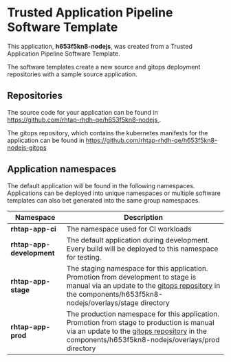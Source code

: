 # Trusted Application Pipeline Software Template

This application, **h653f5kn8-nodejs**, was created from a Trusted Application Pipeline Software Template.

The software templates create a new source and gitops deployment repositories with a sample source application. 

## Repositories

The source code for your application can be found in [https://github.com/rhtap-rhdh-qe/h653f5kn8-nodejs ](https://github.com/rhtap-rhdh-qe/h653f5kn8-nodejs ).
 
The gitops repository, which contains the kubernetes manifests for the application can be found in 
[https://github.com/rhtap-rhdh-qe/h653f5kn8-nodejs-gitops ](https://github.com/rhtap-rhdh-qe/h653f5kn8-nodejs-gitops ) 

## Application namespaces 

The default application will be found in the following namespaces. Applications can be deployed into unique namespaces or multiple software templates can also bet generated into the same group namespaces.  

|  Namespace   |  Description   |  
| -------- | -------- |
| **rhtap-app-ci** | The namespace used for CI workloads |
| **rhtap-app-development** | The default application during development. Every build will be deployed to this namespace for testing. |
| **rhtap-app-stage** | The staging namespace for this application. Promotion from development to stage is manual via an update to the [gitops repository](https://github.com/rhtap-rhdh-qe/h653f5kn8-nodejs-gitops ) in the components/h653f5kn8-nodejs/overlays/stage directory |
| **rhtap-app-prod** | The production namespace for this application. Promotion from stage to production is manual via an update to the [gitops repository](https://github.com/rhtap-rhdh-qe/h653f5kn8-nodejs-gitops ) in the components/h653f5kn8-nodejs/overlays/prod directory |